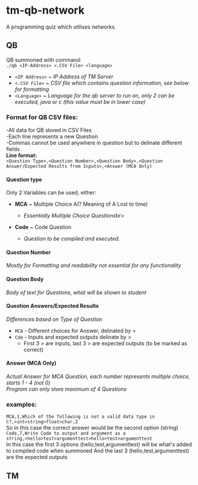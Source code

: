 # tm-qb-network
A programming quiz which utilises networks.

## QB
QB summoned with command: <br>
`./qb <IP-Address> <.CSV File> <language>`
* `<IP Address>` ~ *IP Address of TM Server*
* `<.CSV File>` ~ *CSV file which contains question information, see below for formatting*
* `<Language>` ~ *Language for the qb server to run on, only 2 can be executed, java or c (this value must be in lower case)*

### Format for QB CSV files:
-All data for QB stored in CSV Files <br>
-Each line represents a new Question <br>
-Commas cannot be used anywhere in question but to delinate different fields
<br>
**Line format:**
<br>
`<Question Type>,<Question Number>,<Question Body>,<Question Answer/Expected Results from Inputs>,<Answer (MCA Only)`
<br>
#### Question type
Only 2 Variables can be used, either:  <br>

- **MCA** ~ Multiple Choice A(? Meaning of A Lost to time) <br>
  - *Essentially Multiple Choice Questions*br>

- **Code** ~ Code Question <br>
  - *Question to be compiled and executed.*

#### Question Number 
*Mostly for Formatting and readability not essential for any functionality* 

#### Question Body
*Body of text for Questions, what will be shown to student*

#### Question Answers/Expected Results
*Differences based on Type of Question* <br>
- `MCA` - Different choices for Answer, delinated by > <br>
- `Cde` - Inputs and expected outputs delinate by > <br>
   - First 3 > are inputs, last 3 > are expected outputs (to be marked as correct)

#### Answer (MCA Only) 
*Actual Answer for MCA Question, each number represents multiple choice, starts 1 - 4 (not 0)* <br>
*Program can only store maximum of 4 Questions*

### examples: <br> 
`MCA,1,Which of the following is not a valid data type in C?,>int>string>float>char,2`<br>
So in this case the correct answer would be the second option (string) <br>
`Code,7,Write Code to output and argument as a string,>hello>test>argumenttest>hello>test>argumenttest` <br>
In this case the first 3 options (hello,test,argumenttest) will be what's added to compiled code when summoned
And the last 3 (hello,test,argumenttest) are the expected outputs

## TM

